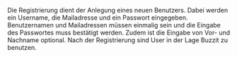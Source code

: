 Die Registrierung dient der Anlegung eines neuen Benutzers. Dabei werden ein Username, die Mailadresse und ein Passwort eingegeben. Benutzernamen und Mailadressen müssen einmalig sein und die Eingabe des Passwortes muss bestätigt werden. Zudem ist die Eingabe von Vor- und Nachname optional. Nach der Registrierung sind User in der Lage Buzzit zu benutzen.